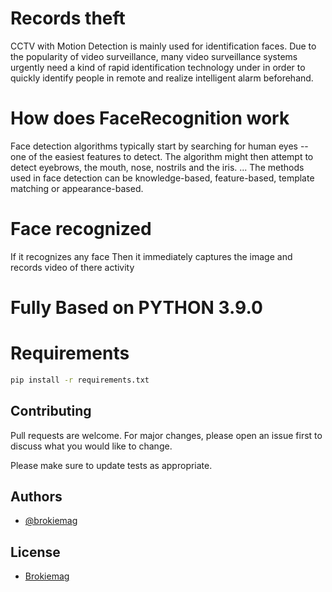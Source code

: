 # Records theft
CCTV with Motion Detection
is mainly used for identification faces. Due to the popularity of video surveillance, many video surveillance systems urgently need a kind of rapid identification technology under in order to quickly identify people in remote and realize intelligent alarm beforehand.
# How does FaceRecognition work
Face detection algorithms typically start by searching for human eyes -- one of the easiest features to detect. The algorithm might then attempt to detect eyebrows, the mouth, nose, nostrils and the iris. ... The methods used in face detection can be knowledge-based, feature-based, template matching or appearance-based.
# Face recognized
If it recognizes any face Then it immediately captures the image and records video of there activity 
# Fully Based on PYTHON 3.9.0

# Requirements 
```bash
pip install -r requirements.txt
```
## Contributing
Pull requests are welcome. For major changes, please open an issue first to discuss what you would like to change.

Please make sure to update tests as appropriate.

## Authors

- [@brokiemag](https://www.github.com/brokiemag)

## License
- [Brokiemag](https://brokiemag.me)



  
